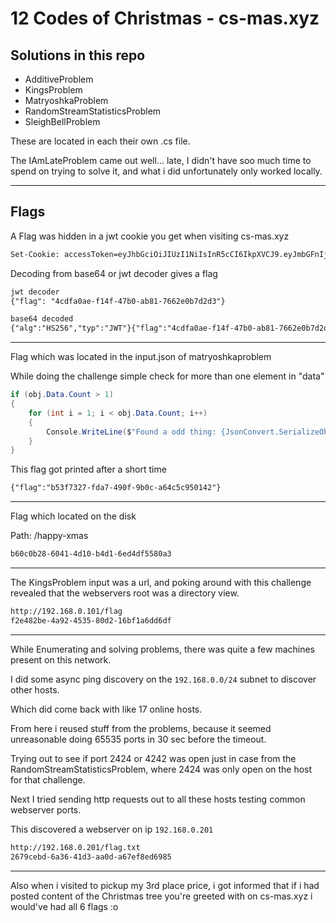 ﻿# 12 Codes of Christmas - cs-mas.xyz

## Solutions in this repo
  
- AdditiveProblem
- KingsProblem
- MatryoshkaProblem
- RandomStreamStatisticsProblem
- SleighBellProblem

These are located in each their own .cs file.

The IAmLateProblem came out well... late, I didn't have soo much time to spend on trying to solve it, and what i did unfortunately only worked locally.  

---

## Flags

A Flag was hidden in a jwt cookie you get when visiting cs-mas.xyz

```html
Set-Cookie: accessToken=eyJhbGciOiJIUzI1NiIsInR5cCI6IkpXVCJ9.eyJmbGFnIjoiNGNkZmEwYWUtZjE0Zi00N2IwLWFiODEtNzY2MmUwYjdkMmQzIn0.Q0_fMQaUKPUJV9yDa_enK3yp4IPSCeDXffD4DrcZbGA; path=/
```

Decoding from base64 or jwt decoder gives a flag

```html
jwt decoder
{"flag": "4cdfa0ae-f14f-47b0-ab81-7662e0b7d2d3"}

base64 decoded
{"alg":"HS256","typ":"JWT"}{"flag":"4cdfa0ae-f14f-47b0-ab81-7662e0b7d2d3"}.Ñó.iB.P.}È6...ò§..H'.]÷Ãà:Üe±.
```

---

Flag which was located in the input.json of matryoshkaproblem

While doing the challenge simple check for more than one element in "data"

```csharp
if (obj.Data.Count > 1)
{
    for (int i = 1; i < obj.Data.Count; i++)
    {
        Console.WriteLine($"Found a odd thing: {JsonConvert.SerializeObject(obj.Data[i])}");
    }
}
```

This flag got printed after a short time

```html
{"flag":"b53f7327-fda7-490f-9b0c-a64c5c950142"}
```

---

Flag which located on the disk

Path: /happy-xmas

```html
b60c0b28-6041-4d10-b4d1-6ed4df5580a3
```

---

The KingsProblem input was a url, and poking around with this challenge revealed that the webservers root was a directory view.

```html
http://192.168.0.101/flag
f2e482be-4a92-4535-80d2-16bf1a6dd6df
```

---

While Enumerating and solving problems, there was quite a few machines present on this network.

I did some async ping discovery on the `192.168.0.0/24` subnet to discover other hosts.

Which did come back with like 17 online hosts.

From here i reused stuff from the problems, because it seemed unreasonable doing 65535 ports in 30 sec before the timeout.

Trying out to see if port 2424 or 4242 was open just in case from the RandomStreamStatisticsProblem, where 2424 was only open on the host for that challenge.

Next I tried sending http requests out to all these hosts testing common webserver ports.

This discovered a webserver on ip `192.168.0.201`

```html
http://192.168.0.201/flag.txt
2679cebd-6a36-41d3-aa0d-a67ef8ed6985
```

---

Also when i visited to pickup my 3rd place price, i got informed that if i had posted content of the Christmas tree you're greeted with on cs-mas.xyz i would've had all 6 flags :o
